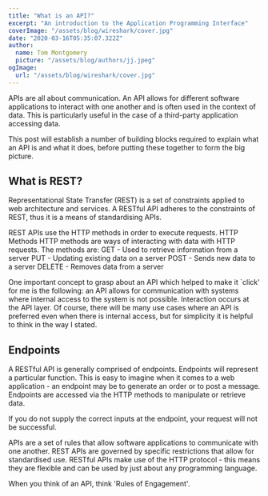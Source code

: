 ```yaml
---
title: "What is an API?"
excerpt: "An introduction to the Application Programming Interface"
coverImage: "/assets/blog/wireshark/cover.jpg"
date: "2020-03-16T05:35:07.322Z"
author:
  name: Tom Montgomery
  picture: "/assets/blog/authors/jj.jpeg"
ogImage:
  url: "/assets/blog/wireshark/cover.jpg"
---
```


APIs are all about communication. An API allows for different software
applications to interact with one another and is often used in the context
of data. This is particularly useful in the case of a third-party
application accessing data.

This post will establish a number of building blocks required to explain
what an API is and what it does, before putting these together to form the
big picture.

## What is REST?

Representational State Transfer (REST) is a set of constraints applied to
web architecture and services. A RESTful API adheres to the constraints of
REST, thus it is a means of standardising APIs.

REST APIs use the HTTP methods in order to execute requests.
HTTP Methods HTTP methods are ways of interacting with data with HTTP
requests. The methods are: GET - Used to retrieve information from a
server PUT - Updating existing data on a server POST - Sends new data to a
server DELETE - Removes data from a server

One important concept to grasp about an API which helped to make it
`click' for me is the following: an API allows for communication with
systems where internal access to the system is not possible. Interaction
occurs at the API layer. Of course, there will be many use cases where an
API is preferred even when there is internal access, but for simplicity it
is helpful to think in the way I stated.

## Endpoints

A RESTful API is generally comprised of endpoints. Endpoints will
represent a particular function. This is easy to imagine when it comes to
a web application - an endpoint may be to generate an order or to post a
message. Endpoints are accessed via the HTTP methods to manipulate or
retrieve data.

If you do not supply the correct inputs at the endpoint, your request will
not be successful.

APIs are a set of rules that allow software applications to communicate
with one another. REST APIs are governed by specific restrictions that
allow for standardised use. RESTful APIs make use of the HTTP protocol -
this means they are flexible and can be used by just about any programming
language.

When you think of an API, think 'Rules of Engagement'.
